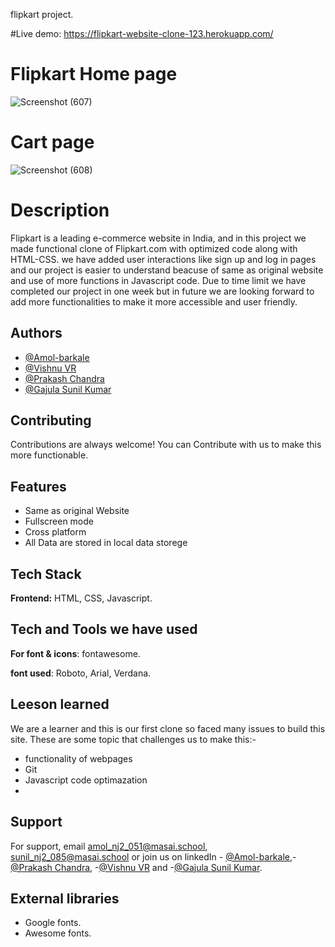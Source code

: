flipkart project.

#Live demo: https://flipkart-website-clone-123.herokuapp.com/

# Flipkart Home page
![Screenshot (607)](https://user-images.githubusercontent.com/82999632/129438221-c78979de-860e-4855-b445-40c87f5ae5bf.png)
# Cart page
![Screenshot (608)](https://user-images.githubusercontent.com/82999632/129438226-b327762d-1c20-4441-9f87-2c85c8f34e19.png)






# Description

Flipkart is a leading e-commerce website in India, and in this project we made functional clone of Flipkart.com with optimized code along with HTML-CSS. we have added user interactions like sign up and log in pages and our project is easier to understand beacuse of same as original website and use of more functions in Javascript code. Due to time limit we have completed our project in one week but in future we are looking forward to add more functionalities to make it more accessible and user friendly.


## Authors

- [@Amol-barkale](https://github.com/amolbarkale)
- [@Vishnu VR](https://github.com/vvronline)
- [@Prakash Chandra](https://github.com/Prakashchandra041)
- [@Gajula Sunil Kumar](https://github.com/gsunil1996)

## Contributing

Contributions are always welcome!
You can Contribute with us to make this more functionable.


## Features

-  Same as original Website
- Fullscreen mode
- Cross platform
- All Data are stored in local data storege

## Tech Stack

**Frontend:** HTML, CSS, Javascript.


## Tech and Tools we have used

**For font & icons**: fontawesome.

**font used**: Roboto, Arial, Verdana.


## Leeson learned
We are a learner and this is our first clone so faced many issues to build this site. These are some topic that challenges us to make this:-

- functionality of webpages
- Git
- Javascript code optimazation
- 
## Support
For support, email amol_nj2_051@masai.school, sunil_nj2_085@masai.school or join us on linkedIn - [@Amol-barkale](https://www.linkedin.com/in/amol-barkale-985834204/),- [@Prakash Chandra](https://www.linkedin.com/in/prakash-chandra-7aab29129/), -[@Vishnu VR](https://github.com/vvronlinehttps://www.linkedin.com/in/vishnu-vr-58a356a0/) and -[@Gajula Sunil Kumar](https://www.linkedin.com/in/sunil-kumar-gajula-438048203/).

## External libraries

- Google fonts.
- Awesome fonts.
